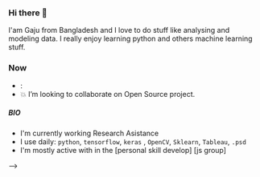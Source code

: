 ### Hi there 👋

I'am Gaju from Bangladesh and I love to do stuff like analysing and modeling data. I really enjoy learning python and others machine learning stuff.

### Now
- :
- :boom: I’m looking to collaborate on Open Source project.

##### BIO

- I'm currently working Research Asistance
- I use daily: `python`, `tensorflow`, `keras` , `OpenCV`, `Sklearn`, `Tableau`, `.psd`
- I'm mostly active with in the [personal skill develop]  [js group]


<!-- Here are some ideas to get you started:

- 🔭 I’m currently working on ...
- 🌱 I’m currently learning ...
- 👯 I’m looking to collaborate on ...
- 🤔 I’m looking for help with ...
- 💬 Ask me about ...
- 📫 How to reach me: ...
- 😄 Pronouns: ...
- ⚡ Fun fact: ...
--> -->

